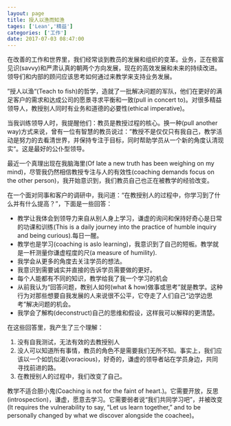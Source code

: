 ```yaml
---
layout: page
title: 授人以渔而知渔
tages: ['Lean','精益']
categories: ['工作']
date: 2017-07-03 08:47:00
---
```


在改善的工作和世界里，我们经常谈到教员的发展和组织的变革。业务，正在极富见识(savvy)和严肃认真的朝两个方向发展，现在的高效发展和未来的持续改进。领导们和内部的顾问应该思考如何通过来教学来支持业务发展。

 

”授人以渔“(Teach to fish)的哲学，造就了一批解决问题的军队，他们在更好的满足客户的需求和达成公司的愿景寻求平衡和一致(pull in concert to)。对很多精益领导人，教授别人同时有业务和道德的必要性(ethical imperative)。

 

当我训练领导人时，我提醒他们：教员是教授过程的核心。换一种(pull another way)方式来说，曾有一位有智慧的教员说过：”教授不是仅仅只有我自己，教学活动是努力的去看清世界，并保持专注于目标，同时帮助学员从一个新的角度认清现实“。这是最好的公仆型领导。

 

最近一个真理出现在我脑海里(Of late a new truth has been weighing on my mind)，尽管我仍然相信教授专注与人的有效性(coaching demands focus on the other person)，我开始意识到，我们教员自己也正在被教学的经验改变。

 

在一个面对同事和客户的调研中，我问道：“在教授别人的过程中，你学习到了什么并有什么提高？”，下面是一些回答：

* 教学让我体会到领导力来自从别人身上学习，谦虚的询问和保持好奇心是日常的功课和训练(This is a daily journey into the practice of humble inquiry and being curious).每日一醒。
* 教学也是学习(coaching is aslo learning)，我意识到了自己的短板。教学就是一杆测量你谦虚程度的尺(a measure of humility).
* 我学会从更多的角度去关注学员的想法。
* 我意识到需要诚实并直接的告诉学员需要做的更好。
* 每个人能都有不同的知识，教学给我了我一个学习的机会
* 从前我认为“回答问题，教别人如何(what & how)做事或思考”就是教学。这种行为对那些想要自我发展的人来说很不公平，它夺走了人们自己“边学边思考”解决问题的机会。
* 我学会了解构(deconstruct)自己的思维和假设，这样我可以解释的更清楚。
 

在这些回答里，我产生了三个理解：

1. 没有自我测试，无法有效的去教授别人
2. 没人可以知道所有事情，教员的角色不是需要我们无所不知。事实上，我们应该以一个如饥似渴(voracious)，好奇的，谦虚的领导者站在学员身边，共同寻找前进的路。
3. 在教授别人的过程中，我们改变了自己。
 

教学不适合胆小鬼(Coaching is not for the faint of heart.)。它需要开放，反思(introspection)，谦虚，愿意去学习。它需要弱者说“我们共同学习吧”，并被改变(It requires the vulnerability to say, “Let us learn together,” and to be personally changed by what we discover alongside the coachee)。